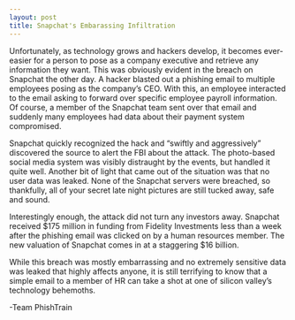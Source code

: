```yaml
---
layout: post
title: Snapchat's Embarassing Infiltration
---
```


Unfortunately, as technology grows and hackers develop, it becomes ever-easier for a person to pose as a company executive and retrieve any information they want. This was obviously evident in the breach on Snapchat the other day. A hacker blasted out a phishing email to multiple employees posing as the company’s CEO. With this, an employee interacted to the email asking to forward over specific employee payroll information. Of course, a member of the Snapchat team sent over that email and suddenly many employees had data about their payment system compromised.

Snapchat quickly recognized the hack and “swiftly and aggressively” discovered the source to alert the FBI about the attack. The photo-based social media system was visibly distraught by the events, but handled it quite well. Another bit of light that came out of the situation was that no user data was leaked. None of the Snapchat servers were breached, so thankfully, all of your secret late night pictures are still tucked away, safe and sound.

Interestingly enough, the attack did not turn any investors away. Snapchat received $175 million in funding from Fidelity Investments less than a week after the phishing email was clicked on by a human resources member. The new valuation of Snapchat comes in at a staggering $16 billion.

While this breach was mostly embarrassing and no extremely sensitive data was leaked that highly affects anyone, it is still terrifying to know that a simple email to a member of HR can take a shot at one of silicon valley’s technology behemoths.



-Team PhishTrain
